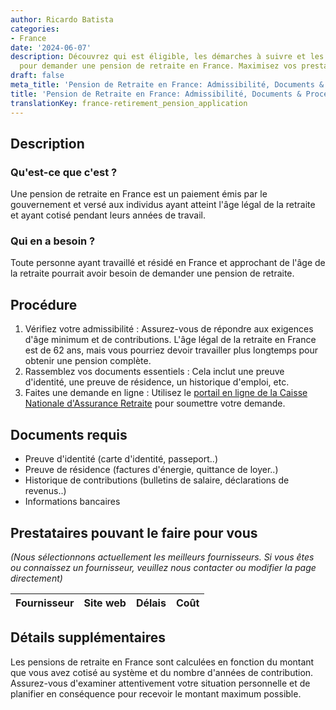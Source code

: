 ```yaml
---
author: Ricardo Batista
categories:
- France
date: '2024-06-07'
description: Découvrez qui est éligible, les démarches à suivre et les documents nécessaires
  pour demander une pension de retraite en France. Maximisez vos prestations!
draft: false
meta_title: 'Pension de Retraite en France: Admissibilité, Documents & Procédure'
title: 'Pension de Retraite en France: Admissibilité, Documents & Procédure'
translationKey: france-retirement_pension_application
---
```


## Description
### Qu'est-ce que c'est ?
Une pension de retraite en France est un paiement émis par le gouvernement et versé aux individus ayant atteint l'âge légal de la retraite et ayant cotisé pendant leurs années de travail.

### Qui en a besoin ?
Toute personne ayant travaillé et résidé en France et approchant de l'âge de la retraite pourrait avoir besoin de demander une pension de retraite.

## Procédure
1. Vérifiez votre admissibilité : Assurez-vous de répondre aux exigences d'âge minimum et de contributions. L'âge légal de la retraite en France est de 62 ans, mais vous pourriez devoir travailler plus longtemps pour obtenir une pension complète.
2. Rassemblez vos documents essentiels : Cela inclut une preuve d'identité, une preuve de résidence, un historique d'emploi, etc.
3. Faites une demande en ligne : Utilisez le [portail en ligne de la Caisse Nationale d'Assurance Retraite](https://www.lassuranceretraite.fr/portail-info/home.html) pour soumettre votre demande.

## Documents requis
- Preuve d'identité (carte d'identité, passeport..)
- Preuve de résidence (factures d'énergie, quittance de loyer..)
- Historique de contributions (bulletins de salaire, déclarations de revenus..)
- Informations bancaires

## Prestataires pouvant le faire pour vous

_(Nous sélectionnons actuellement les meilleurs fournisseurs. Si vous êtes ou connaissez un fournisseur, veuillez nous contacter ou modifier la page directement)_

| Fournisseur     |     Site web    |     Délais       |       Coût       |
| --------------- | --------------- |  :-------------: | :-------------: |

## Détails supplémentaires
Les pensions de retraite en France sont calculées en fonction du montant que vous avez cotisé au système et du nombre d'années de contribution. Assurez-vous d'examiner attentivement votre situation personnelle et de planifier en conséquence pour recevoir le montant maximum possible.